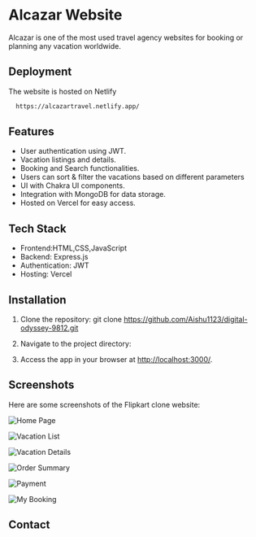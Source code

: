 
# Alcazar Website

Alcazar is one of the most used travel agency websites for booking or planning any vacation worldwide.


## Deployment

The website is hosted on Netlify

```bash
  https://alcazartravel.netlify.app/
```


## Features

- User authentication using JWT.
- Vacation listings and details.
- Booking and Search functionalities.
- Users can sort & filter the vacations based on different parameters
- UI with Chakra UI components.
- Integration with MongoDB for data storage.
- Hosted on Vercel for easy access.

## Tech Stack

- Frontend:HTML,CSS,JavaScript
- Backend: Express.js
- Authentication: JWT
- Hosting: Vercel

## Installation

1. Clone the repository:
git clone https://github.com/Aishu1123/digital-odyssey-9812.git

2. Navigate to the project directory:

3. Access the app in your browser at [http://localhost:3000/](http://localhost:3000/).

## Screenshots

Here are some screenshots of the Flipkart clone website:

![Home Page](Images/home.png)

![Vacation List](Images/vacation.png)

![Vacation Details](Images/description.png)

![Order Summary](Images/booking.png)

![Payment](Images/payment.png)

![My Booking](Images/mybooking.png)


## Contact


